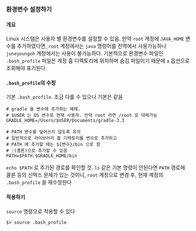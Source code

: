 ### 환경변수 설정하기

#### 개요
Linux 시스템은 사용자 별 환경변수를 설정할 수 있음. 
만약 `root` 계정에 `JAVA_HOME` 변수를 추가하였다면, `root` 계정에서는 `java` 명령어를 전역에서 사용가능하나 `juneyoungoh` 계정에서는 사용이 불가능하다. 
기본적으로 환경변수 파일인 `.bash_profile` 파일은 계정 홈 디렉토리에 위치하며 숨김 파일이기 때문에 `a` 옵션으로 조회해야 표기된다.

#### `.bash_profile`의 수정
기본 `.bash_profile`. 조금 다를 수 있으나 기본은 같음
```
# gradle 을 변수에 추가하는 예제. 
# $USER 는 OS 변수로 현재 사용자. 만약 root 라면 /root 로 대체가능
GRADLE_HOME=/Users/$USER/Documents/gradle-3.3

# PATH 변수를 덮어쓰지 않도록 유의
# 일반적으로 라이브러리 홈 디렉토리를 변수로 추가하고
# PATH 에 추가할 때는 ${변수}/bin 으로 함
# :(콜론)으로 추가할 수 있음
PATH=$PATH:$GRADLE_HOME/bin
```
`echo $PATH` 로 추가된 경로를 확인할 것.
`ls` 같은 기본 명령이 안된다면 `PATH` 경로에 콜론 등의 신텍스 문제가 있는 것이니,
`root` 계정으로 변경 후, 현재 계정의 `.bash_profile` 을 재수정한다

#### 적용하기
`source` 명령으로 적용할 수 있다
```
$> source .bash_profile
```
